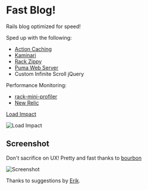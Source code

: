 # Fast Blog!

Rails blog optimized for speed!

Sped up with the following:

* [Action Caching](http://railscasts.com/episodes/93-action-caching)
* [Kaminari](https://github.com/amatsuda/kaminari)
* [Rack Zippy](https://github.com/eliotsykes/rack-zippy)
* [Puma Web Server](https://github.com/puma/puma)
* Custom Infinite Scroll jQuery

Performance Monitoring:

* [rack-mini-profiler](https://github.com/MiniProfiler/rack-mini-profiler)
* [New Relic](http://newrelic.com/)

[Load Impact](http://loadimpact.com/load-test/ivantheterribleblog.herokuapp.com-41148b262d6bd5574523fbe429b40992)

![Load Impact](https://s3-us-west-2.amazonaws.com/philwilt/githubimages/ivansblogbench.png)

## Screenshot

Don't sacrifice on UX! Pretty and fast thanks to [bourbon](http://bourbon.io/)

![Screenshot](https://s3-us-west-2.amazonaws.com/philwilt/githubimages/ivansblog.png)


Thanks to suggestions by [Erik](https://github.com/enilsen16).
